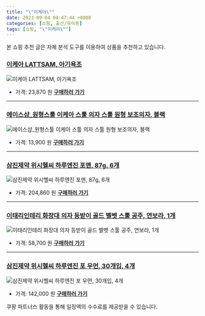 ```yaml
---
title: "\"이케아\""
date: 2023-09-04 04:47:44 +0800
categories: [쇼핑, 출산/유아동]
tags: [쇼핑, "\"이케아\""]
---
```

본 쇼핑 추천 글은 자체 분석 도구를 이용하여 상품을 추천하고 있습니다.
### [이케아 LATTSAM, 아기욕조](https://link.coupang.com/re/AFFSDP?lptag=AF1030537&pageKey=6714096097&itemId=15596779247&vendorItemId=70495456742&traceid=V0-153-888c05456d103cda&clickBeacon=QZPCDJ67aunLeEWRhN1TTDX6J3JiFtKJSpwCTSNBeDxlcrqs6oieuIFYANrlE7E6UIjPY7ZNxi%2FxJr4F8M58wSy4mT1lfzHKpBY4HKeCL4WBxHLQPYa8%2FdyWYFxYUjOo9YSxQC%2FBvx13R%2B5OzSGS%2FTWgh%2F9YIdyUrcZ9yDS62bFgMw%2Bk6lv7fE%2BHQRykGvn7I2HJpmAjYjgHDV3ENu2LU3hLO0EyJrQVmMYf9EXzX0jIBlD6Rp6qZ8FcZo3voTCjntKJnagtYKqvhYV3Yl7HszEiyqngDGJ8C0yhCdUvVAkj5w1z7oM0g4OXD1u25nzcklIt%2BHZ6arKp1PvBo%2FbmOjtzI2dPUbR%2FUDaZoDJggoEBHjieChklOSy%2FbLtizl%2F16D3DDuhWknuKQARmdTJE%2BuilvkuxqwkM1%2BRd87HHPTddunaL8Qgk5uOLXxmdD1nDJRdmeFcKkT3nzeY6omKfkWNYUzS0JDzrZ%2Bgv8V03q0eeCDyLPpAeI3osA7Zo8ZSSEKlsdDaNyw8bqISXpLuzrvBIMYVk%2B15Y6tZgAhk9X0epPQzm5u0iWYBzqSwkzJIVx948LytiT5yYaYZetVxNQQu%2FHMwAiq8eK1ONKGdsIaSSQg2fZpaiwyAOuiHfgm7ww9p%2F57bN%2BJYj8ot6MrNWDItQ43qe8hmY7RS7TFtwJcQKjjRlaDYODZ%2BFWYRdCeVAkQhPW%2BCG2GEPAyAtrtYcFw8thq%2BrMRsdrVtgQCUJj1W%2BoHV52DntPN6CNkBquBdorup2FQqUOmMByjFfBRU8FgEREmYTfsXwjLANQtjLJlf0%2BrJMzCcKO6QRicyhi4JuDUn1hWg%2FK37%2FjW2bEGmbLSIG7oEJIKwgWRZCJ1xRy4mh1KHUUCknwKbMtZ306Yv5&requestid=20230907044744703284829946&token=31850C%7CMIXED)
![이케아 LATTSAM, 아기욕조](https://ads-partners.coupang.com/image1/W1BncpYCuJfBqH4kW9utReGOe0FY1-Yl_wjPDtfoCB_IBgDQWcrASnhYfleF9vd_6eLpNDcQoHzAJm84OBUoH02h4Xo_pub4hpWWVjLcBVoSOuf-mGZy7O-GPIExRji9eiDfPIupmQ1gNh9a8nKL60FutAsSMejKjJ2OGGhi_1lj7qkC06fZ2nI5crlgKVOJ_InpfYHkGR5-u0IAFKOPD1Smodaaf1U2JAo3GOHLUfAMOT6OzIltaJsCLe8cVJrsTxATCSrU-5G25rujYteH21eyq2XdM_exOeflOfw2ow==)
- 가격: 23,870 원
[**구매하러 가기**](https://link.coupang.com/re/AFFSDP?lptag=AF1030537&pageKey=6714096097&itemId=15596779247&vendorItemId=70495456742&traceid=V0-153-888c05456d103cda&clickBeacon=QZPCDJ67aunLeEWRhN1TTDX6J3JiFtKJSpwCTSNBeDxlcrqs6oieuIFYANrlE7E6UIjPY7ZNxi%2FxJr4F8M58wSy4mT1lfzHKpBY4HKeCL4WBxHLQPYa8%2FdyWYFxYUjOo9YSxQC%2FBvx13R%2B5OzSGS%2FTWgh%2F9YIdyUrcZ9yDS62bFgMw%2Bk6lv7fE%2BHQRykGvn7I2HJpmAjYjgHDV3ENu2LU3hLO0EyJrQVmMYf9EXzX0jIBlD6Rp6qZ8FcZo3voTCjntKJnagtYKqvhYV3Yl7HszEiyqngDGJ8C0yhCdUvVAkj5w1z7oM0g4OXD1u25nzcklIt%2BHZ6arKp1PvBo%2FbmOjtzI2dPUbR%2FUDaZoDJggoEBHjieChklOSy%2FbLtizl%2F16D3DDuhWknuKQARmdTJE%2BuilvkuxqwkM1%2BRd87HHPTddunaL8Qgk5uOLXxmdD1nDJRdmeFcKkT3nzeY6omKfkWNYUzS0JDzrZ%2Bgv8V03q0eeCDyLPpAeI3osA7Zo8ZSSEKlsdDaNyw8bqISXpLuzrvBIMYVk%2B15Y6tZgAhk9X0epPQzm5u0iWYBzqSwkzJIVx948LytiT5yYaYZetVxNQQu%2FHMwAiq8eK1ONKGdsIaSSQg2fZpaiwyAOuiHfgm7ww9p%2F57bN%2BJYj8ot6MrNWDItQ43qe8hmY7RS7TFtwJcQKjjRlaDYODZ%2BFWYRdCeVAkQhPW%2BCG2GEPAyAtrtYcFw8thq%2BrMRsdrVtgQCUJj1W%2BoHV52DntPN6CNkBquBdorup2FQqUOmMByjFfBRU8FgEREmYTfsXwjLANQtjLJlf0%2BrJMzCcKO6QRicyhi4JuDUn1hWg%2FK37%2FjW2bEGmbLSIG7oEJIKwgWRZCJ1xRy4mh1KHUUCknwKbMtZ306Yv5&requestid=20230907044744703284829946&token=31850C%7CMIXED)
---
### [에이스샵_원형스툴 이케아 스툴 의자 스툴 원형 보조의자, 블랙](https://link.coupang.com/re/AFFSDP?lptag=AF1030537&pageKey=7565046103&itemId=19939309685&vendorItemId=75151374584&traceid=V0-153-f798e48b5b0765e6&clickBeacon=QZPCDJ67aunLeEWRhN1TTDX6J3JiFtKJSpwCTSNBeDxlcrqs6oieuIFYANrlE7E6UIjPY7ZNxi%2FxJr4F8M58wSy4mT1lfzHKpBY4HKeCL4XU%2BevL7s0W3uWk8VULoRtm3DPrt5%2F5P%2B%2BUoadgOxM2%2Fk7nonB%2FxhVYU1zYFFcDCngq%2Bac%2FkH8%2BCSO1He1Jf3%2BhI2HJpmAjYjgHDV3ENu2LU3hLO0EyJrQVmMYf9EXzX0jIBlD6Rp6qZ8FcZo3voTCj9hU7SiuOdBn8jJpcGb0C66527AG0fK8wnD3VbBwkEGC%2B65mZN8BeVzTtsRJueF3HGqa2jAcVDd4HHNt4pg2U8kiyhgl2E3zGZSnNDt09nhtgDZn0mT10lGxHc6uPVpaOZBN2d5sk0FfKGdYGX5AJqoI2FO%2FiTxMyeuouEGNa9b0YfwNhJuEfzg0Ir%2BnlbXAtCSp%2BftH1PXztHvuGI3vQF%2FkBo1rhWRwt4BryAa7NR6d5ImDaBt080Ip9aiTUh69frIUw%2FuELCki1YZMUufXDI9Pmgl%2BUMxqTj5LdE2IP8BWwXJ6I72lURIZNe%2BdlJgwCDsYU9Gn7D5HnZq8YWf7sg2ZmIm%2Fwz8C%2BFW0k7juXe0b19sOkhrKvKx0J%2FHhN8diV6573MLDP5Tld2eqBi4vIyKWOjUd5dh89LKqjZCYYsfeF0B%2FrGln9WQ38KLLGqZghgI%2BMCMYjxVT0O8QexCME%2FgJ4oIcjPJf2H9YyWH%2BQ6z8nUHM9BB57q0H8pArFUj1fk%2BIRPXToYZO5ry3Zz7nD7l0zHddc29JOmuT0q8K8UeFiapOEMQNy%2FmRPmeM%2BLqDUDVMkPMrY6A2%2BPWQ4djJih%2B6QbvYBKwV6nuNqo7RWw5zJWncT0qVidNAe4F95yL3O&requestid=20230907044744703284829946&token=31850C%7CMIXED)
![에이스샵_원형스툴 이케아 스툴 의자 스툴 원형 보조의자, 블랙](https://ads-partners.coupang.com/image1/mdzXinnyOGMi6JVJmSNO0bijidJB8N1jUwgZGgXk098aZBNfHpfaaQ9dQ_vIaNDYqi0OvwXdQmmx0_1GotNzftIv2i2sfaghXUcCr15_7An3cPZVqkVByo5uBAj7aN3Rd-i1tR3rzo8qGDTuULtThxW0TUpvJCAutRZJ4ZbxTOu0xlEMdEKivgiCJ7yg9Kc7oio36R7o9Izi8cv8GPpdFhw7d2VBRQ28apKjgcrzKUXsFSIN3RplEaeb2irW8ZAGSQjj6W6u4lPDENCMSDtH7wZTugCDNrILCjZ7nJo5D0yiyd2L)
- 가격: 13,900 원
[**구매하러 가기**](https://link.coupang.com/re/AFFSDP?lptag=AF1030537&pageKey=7565046103&itemId=19939309685&vendorItemId=75151374584&traceid=V0-153-f798e48b5b0765e6&clickBeacon=QZPCDJ67aunLeEWRhN1TTDX6J3JiFtKJSpwCTSNBeDxlcrqs6oieuIFYANrlE7E6UIjPY7ZNxi%2FxJr4F8M58wSy4mT1lfzHKpBY4HKeCL4XU%2BevL7s0W3uWk8VULoRtm3DPrt5%2F5P%2B%2BUoadgOxM2%2Fk7nonB%2FxhVYU1zYFFcDCngq%2Bac%2FkH8%2BCSO1He1Jf3%2BhI2HJpmAjYjgHDV3ENu2LU3hLO0EyJrQVmMYf9EXzX0jIBlD6Rp6qZ8FcZo3voTCj9hU7SiuOdBn8jJpcGb0C66527AG0fK8wnD3VbBwkEGC%2B65mZN8BeVzTtsRJueF3HGqa2jAcVDd4HHNt4pg2U8kiyhgl2E3zGZSnNDt09nhtgDZn0mT10lGxHc6uPVpaOZBN2d5sk0FfKGdYGX5AJqoI2FO%2FiTxMyeuouEGNa9b0YfwNhJuEfzg0Ir%2BnlbXAtCSp%2BftH1PXztHvuGI3vQF%2FkBo1rhWRwt4BryAa7NR6d5ImDaBt080Ip9aiTUh69frIUw%2FuELCki1YZMUufXDI9Pmgl%2BUMxqTj5LdE2IP8BWwXJ6I72lURIZNe%2BdlJgwCDsYU9Gn7D5HnZq8YWf7sg2ZmIm%2Fwz8C%2BFW0k7juXe0b19sOkhrKvKx0J%2FHhN8diV6573MLDP5Tld2eqBi4vIyKWOjUd5dh89LKqjZCYYsfeF0B%2FrGln9WQ38KLLGqZghgI%2BMCMYjxVT0O8QexCME%2FgJ4oIcjPJf2H9YyWH%2BQ6z8nUHM9BB57q0H8pArFUj1fk%2BIRPXToYZO5ry3Zz7nD7l0zHddc29JOmuT0q8K8UeFiapOEMQNy%2FmRPmeM%2BLqDUDVMkPMrY6A2%2BPWQ4djJih%2B6QbvYBKwV6nuNqo7RWw5zJWncT0qVidNAe4F95yL3O&requestid=20230907044744703284829946&token=31850C%7CMIXED)
---
### [삼진제약 위시헬씨 하루엔진 포맨, 87g, 6개](https://link.coupang.com/re/AFFSDP?lptag=AF1030537&pageKey=6939761179&itemId=16717514902&vendorItemId=86902236734&traceid=V0-153-28e34492d9b569f6&clickBeacon=QZPCDJ67aunLeEWRhN1TTDX6J3JiFtKJSpwCTSNBeDxlcrqs6oieuIFYANrlE7E6UIjPY7ZNxi%2FxJr4F8M58wSy4mT1lfzHKpBY4HKeCL4X6NIxQKXfDjiWfHVUxeQwt3DPrt5%2F5P%2B%2BUoadgOxM2%2Fs9ZYhKmH8em%2Fq94llqWgT644k6staIJ%2Fi6Iy4ORd6x3I2HJpmAjYjgHDV3ENu2LU3hLO0EyJrQVmMYf9EXzX0jIBlD6Rp6qZ8FcZo3voTCjntKJnagtYKqvhYV3Yl7Hs4zyl%2FYzQDMdusTG91R62OAnjz2OmqguKlpwo75wqnhsgP3i01cZjSPnMG6D23rZXP73O%2Fjcy%2BJykZMfXQBDg7pTOpohgozQ1Otv6RoL%2BZeJ%2Fby%2B7d9ojWLJ2MiXa9hDurYro9goHjpIYD60O1%2FdLYUJZU6lnCwa%2FQcaKYhDAJASJMl0%2FBny9CjtvKnsk8%2FVAFeI9OYcPMXjT1VW7AVbp18rNwAjHaR6h%2FjiYzsXVaVGYHGnYrPNoo7alMkWi3dRWfj%2Frue3bozQLQCQswK05XnPO3pA3YVkKf9mYNuN8g8q45YBfcNy0UDQ66eo4%2BtOGXnbHddBEGXI1DEX74sTeoNRtrlVarPNhgI8IReDoDgmCi%2FpLbw3vvPrpV%2FJ6fx8qP0Y8z6E2QwN3RzUnabfNfZSNQ0Rhya0foxkxHTumqM6avqxilqmjTdtCpbnCsEdbJFzW4%2B%2B3P%2FgqnDpTvoL3Xs90USsg77sF81hcbOuwBIzeS5D413vSQ08l%2B2Oz3t8KN0QCUevJJTJL7KBMyNMnw7Y1qcfzYX%2FyBPry%2F7UnOBmJJX4PAimGfrK9OuaXu3yMvea17oifBjD6gOfIK7DwuBsm5EnsNqKzyuBEjG5RgA7DfVWL%2FHMCmELl7yPzoam%2FQ%3D%3D&requestid=20230907044744703284829946&token=31850C%7CMIXED)
![삼진제약 위시헬씨 하루엔진 포맨, 87g, 6개](https://ads-partners.coupang.com/image1/CktRK587hFCWnQNgCpVCD0lxfwPJGCwTgq8C8JNbq4hpREM4NbuGfkuNbCT1xrTpnDMLLwwnulqxO7W4cMPfQJfy1AIy9wyTFAyPe3h2YQ-3uiKenJfoNW8BywCCzVM6ojeAPy3-IO2cPpPMNWzyHWQEakj44bpZf-woLKIMM50-i0ztqJ6Rqw0VtmC88QlZTUg3zmkdCVDIIUetDEJQNKBr0qakYSQsbVvLrJQ4XMrC5BB6SApr4i773moEpkbJn4llk0oiLuZV8Phvx2BywztgsCEJPB4ACWRKvMZb3C5Pa1ImXEU=)
- 가격: 204,860 원
[**구매하러 가기**](https://link.coupang.com/re/AFFSDP?lptag=AF1030537&pageKey=6939761179&itemId=16717514902&vendorItemId=86902236734&traceid=V0-153-28e34492d9b569f6&clickBeacon=QZPCDJ67aunLeEWRhN1TTDX6J3JiFtKJSpwCTSNBeDxlcrqs6oieuIFYANrlE7E6UIjPY7ZNxi%2FxJr4F8M58wSy4mT1lfzHKpBY4HKeCL4X6NIxQKXfDjiWfHVUxeQwt3DPrt5%2F5P%2B%2BUoadgOxM2%2Fs9ZYhKmH8em%2Fq94llqWgT644k6staIJ%2Fi6Iy4ORd6x3I2HJpmAjYjgHDV3ENu2LU3hLO0EyJrQVmMYf9EXzX0jIBlD6Rp6qZ8FcZo3voTCjntKJnagtYKqvhYV3Yl7Hs4zyl%2FYzQDMdusTG91R62OAnjz2OmqguKlpwo75wqnhsgP3i01cZjSPnMG6D23rZXP73O%2Fjcy%2BJykZMfXQBDg7pTOpohgozQ1Otv6RoL%2BZeJ%2Fby%2B7d9ojWLJ2MiXa9hDurYro9goHjpIYD60O1%2FdLYUJZU6lnCwa%2FQcaKYhDAJASJMl0%2FBny9CjtvKnsk8%2FVAFeI9OYcPMXjT1VW7AVbp18rNwAjHaR6h%2FjiYzsXVaVGYHGnYrPNoo7alMkWi3dRWfj%2Frue3bozQLQCQswK05XnPO3pA3YVkKf9mYNuN8g8q45YBfcNy0UDQ66eo4%2BtOGXnbHddBEGXI1DEX74sTeoNRtrlVarPNhgI8IReDoDgmCi%2FpLbw3vvPrpV%2FJ6fx8qP0Y8z6E2QwN3RzUnabfNfZSNQ0Rhya0foxkxHTumqM6avqxilqmjTdtCpbnCsEdbJFzW4%2B%2B3P%2FgqnDpTvoL3Xs90USsg77sF81hcbOuwBIzeS5D413vSQ08l%2B2Oz3t8KN0QCUevJJTJL7KBMyNMnw7Y1qcfzYX%2FyBPry%2F7UnOBmJJX4PAimGfrK9OuaXu3yMvea17oifBjD6gOfIK7DwuBsm5EnsNqKzyuBEjG5RgA7DfVWL%2FHMCmELl7yPzoam%2FQ%3D%3D&requestid=20230907044744703284829946&token=31850C%7CMIXED)
---
### [이태리인테리 화장대 의자 등받이 골드 벨벳 스툴 공주, 연보라, 1개](https://link.coupang.com/re/AFFSDP?lptag=AF1030537&pageKey=7216244145&itemId=18275352525&vendorItemId=82972959605&traceid=V0-153-141b1c32ad1adced&clickBeacon=QZPCDJ67aunLeEWRhN1TTDX6J3JiFtKJSpwCTSNBeDxlcrqs6oieuIFYANrlE7E6UIjPY7ZNxi%2FxJr4F8M58wSy4mT1lfzHKpBY4HKeCL4WaJbqpokMAh6Sj%2BT3I5FKl3DPrt5%2F5P%2B%2BUoadgOxM2%2FvTwlG4L53KIXsN7Cb99mjrdAOIPOv1hSB1fCiu2uqHAI2HJpmAjYjgHDV3ENu2LU3hLO0EyJrQVmMYf9EXzX0jIBlD6Rp6qZ8FcZo3voTCjIt%2BYlG5pqPYGl%2Bdqo0XIXkwIdKhZW7bE0yx46F%2BqZqlUNeTqIa9mLTZ%2F72TnDgbWFPmbYaFVnVpyCytWhYBTboBd2I5%2B07sxepLdyCrqCqOzEFcfebm056P0jymCyFnj9yS%2FqZmvdpMvrB3eu7Q9VdGrXdriCOivHgADSMRxSuLL8MWi%2BJofv9fPMnZaBTAfWvqbdEr4jOQa1mcg47G0lBXrM077ghGTZpDXNg3erBO%2F1O2C88A9c7zKYnazJ2bVnyOdL41VexSvcPNZtRrHT1kHhxUpx4pjllHmcTYoWU0LcQ9fA8iDrlf1snRHs7zl6tYw2avtdkdu0uEagdv8sPIeY2ZeIGVYKUMY%2FodCiJPmeOKYzTGhLjaMiraWHvgUlunBAcj54vThWA3jP%2BtbThE0udvRdEkljMsYOqhagQYN%2FDgPXvfGt91fHoo%2FiLhLW3%2BtIaByc64iap%2FAX05hgZDGDcrh22hFmM4dLoJug5IitZKsgPkmuXQlPsHH0rOlJzTUXUvmu1%2Fu6RTimfVU6lwrXDG%2Fg0OAK%2Fyfv1tk3%2FCbsOaDQ25Iv3UfpbCwZn%2BnIFSSxJc18w131d0y2osIiAJWPWhiG29ku9aURHSF9W4Q5TLjPQakngng4ROfyDYs&requestid=20230907044744703284829946&token=31850C%7CMIXED)
![이태리인테리 화장대 의자 등받이 골드 벨벳 스툴 공주, 연보라, 1개](https://ads-partners.coupang.com/image1/T5mR1HqkW0EqiUk5T0-YSipLGkNKnNvitjfUf1ea0C3XjMlEbToEmsaxL8Tt4DjI1cTSMvK0Pb4_LchlL0I2_cwJ8xs8hx8H2PwZfL5wt3LqgZpMJJ-r-Akjbdk8YZBEIe7Fvpnzm1SQO5Hh3aJ9dOxrzIYGn9aBg_75VEROPThThwuvfr9QaTVQq9p4B-2Euax54tkJoin4GN19AWdqlboMdJYsrn8wcq4Dl-ERcGmmEsREwphuON8Vq_FoCDqtqRuy-rRwvnR8nIkzVMZC_iwQ9rZdyFPwPr9_NRyxErYcRCoETg==)
- 가격: 58,700 원
[**구매하러 가기**](https://link.coupang.com/re/AFFSDP?lptag=AF1030537&pageKey=7216244145&itemId=18275352525&vendorItemId=82972959605&traceid=V0-153-141b1c32ad1adced&clickBeacon=QZPCDJ67aunLeEWRhN1TTDX6J3JiFtKJSpwCTSNBeDxlcrqs6oieuIFYANrlE7E6UIjPY7ZNxi%2FxJr4F8M58wSy4mT1lfzHKpBY4HKeCL4WaJbqpokMAh6Sj%2BT3I5FKl3DPrt5%2F5P%2B%2BUoadgOxM2%2FvTwlG4L53KIXsN7Cb99mjrdAOIPOv1hSB1fCiu2uqHAI2HJpmAjYjgHDV3ENu2LU3hLO0EyJrQVmMYf9EXzX0jIBlD6Rp6qZ8FcZo3voTCjIt%2BYlG5pqPYGl%2Bdqo0XIXkwIdKhZW7bE0yx46F%2BqZqlUNeTqIa9mLTZ%2F72TnDgbWFPmbYaFVnVpyCytWhYBTboBd2I5%2B07sxepLdyCrqCqOzEFcfebm056P0jymCyFnj9yS%2FqZmvdpMvrB3eu7Q9VdGrXdriCOivHgADSMRxSuLL8MWi%2BJofv9fPMnZaBTAfWvqbdEr4jOQa1mcg47G0lBXrM077ghGTZpDXNg3erBO%2F1O2C88A9c7zKYnazJ2bVnyOdL41VexSvcPNZtRrHT1kHhxUpx4pjllHmcTYoWU0LcQ9fA8iDrlf1snRHs7zl6tYw2avtdkdu0uEagdv8sPIeY2ZeIGVYKUMY%2FodCiJPmeOKYzTGhLjaMiraWHvgUlunBAcj54vThWA3jP%2BtbThE0udvRdEkljMsYOqhagQYN%2FDgPXvfGt91fHoo%2FiLhLW3%2BtIaByc64iap%2FAX05hgZDGDcrh22hFmM4dLoJug5IitZKsgPkmuXQlPsHH0rOlJzTUXUvmu1%2Fu6RTimfVU6lwrXDG%2Fg0OAK%2Fyfv1tk3%2FCbsOaDQ25Iv3UfpbCwZn%2BnIFSSxJc18w131d0y2osIiAJWPWhiG29ku9aURHSF9W4Q5TLjPQakngng4ROfyDYs&requestid=20230907044744703284829946&token=31850C%7CMIXED)
---
### [삼진제약 위시헬씨 하루엔진 포 우먼, 30개입, 4개](https://link.coupang.com/re/AFFSDP?lptag=AF1030537&pageKey=6745417508&itemId=16848489762&vendorItemId=86820135946&traceid=V0-153-bf926964e7ae285e&clickBeacon=QZPCDJ67aunLeEWRhN1TTDX6J3JiFtKJSpwCTSNBeDxlcrqs6oieuIFYANrlE7E6UIjPY7ZNxi%2FxJr4F8M58wSy4mT1lfzHKpBY4HKeCL4UNrBNxZ85pNqFbg10qlpYH3DPrt5%2F5P%2B%2BUoadgOxM2%2FigT4xz2iD4bj3akk6iZHyWNmduTm0XFUX714JbbZfWrI2HJpmAjYjgHDV3ENu2LU3hLO0EyJrQVmMYf9EXzX0jIBlD6Rp6qZ8FcZo3voTCjntKJnagtYKqvhYV3Yl7Hs3LX9HiLuGQVm8ighZ3ej8WYMf6s9vmrlZq%2FXRDoG08Rre%2FlY6AbFg%2FmRDjrafUa6RBLSBMr0MQFz2CFYuhu5aVmhIa1XMCk0gYiULdoU9Pqw%2FNF5krcskbnmHfNiGOcTDr1WDOR9ESpxdEDro4sqJ0a3KxtZx7%2BZAs0n8X5IxI1RQv8V6jMTqioSIVqOuSDKP9wU9CJNnGF45Glj5E%2Fva1BUFRoI9L0vZt7pypZEPDpPL%2BEDBWi2Q8zgJ6BwdMqeIvqAM1SCUkLkrnyQQJW197IxBqVud0flgdrWDPbaCC6EKlsdDaNyw8bqISXpLuzrsyHcZ1njj8fpKhX0u9DXbGbE9fClg4dWaROz%2BXWI4T%2F514fk7%2BcwZyBXbSfLz02%2BxhpWfdZ5m%2BhI5t9Z7sl1GGpsYRfMO9sTR8%2Ft40g70MSeK8EoQjlE51TkxqinGZCebCP8jVD2gV00%2BNl4bEeXA3maBBhy6ha2NkT94Ota%2BgHAzRSh%2BlgWxDxIlsY5EBs9a7YaYTbSqVw1F1QobAB%2Fy3hlBM6gOz%2FhRshmGLzeHxnuxSdbMycj7hlzbH5SSILy5tCGWwNkPZR44FY2lIzLlYqK31u3NGzySCj39t%2Fwvxzpjo95xFW4bJLt6lX5mqBDQ%3D%3D&requestid=20230907044744703284829946&token=31850C%7CMIXED)
![삼진제약 위시헬씨 하루엔진 포 우먼, 30개입, 4개](https://ads-partners.coupang.com/image1/8apQbS9SauMk-qDV8WwMPQ8xjVz6WRgxZLsBTO6tsh-_NJqnEWURgk0JHfsoC1Ekxw11bTv0iuqsoF1thLkMRVVddg0_mYU6beTQzxb4HRiRGF042VvujDXRw2dHB5Ju_VVrDFYJa3hT27HRVuqmiz6iZGrrP-pfhyB8e_bh9t00rSjcDvTcdK1GYJN-fSNDSRPSMm-R-mptJZAbOVXcy-pjjymOTwcb8NBq5BKf-_VrDKiFC89gpXdY_yE0H0iuIbWcMZPkcsmK33MZCltjYgsfdR-1h6H4jf1qqI8hKAnNrJo6)
- 가격: 142,000 원
[**구매하러 가기**](https://link.coupang.com/re/AFFSDP?lptag=AF1030537&pageKey=6745417508&itemId=16848489762&vendorItemId=86820135946&traceid=V0-153-bf926964e7ae285e&clickBeacon=QZPCDJ67aunLeEWRhN1TTDX6J3JiFtKJSpwCTSNBeDxlcrqs6oieuIFYANrlE7E6UIjPY7ZNxi%2FxJr4F8M58wSy4mT1lfzHKpBY4HKeCL4UNrBNxZ85pNqFbg10qlpYH3DPrt5%2F5P%2B%2BUoadgOxM2%2FigT4xz2iD4bj3akk6iZHyWNmduTm0XFUX714JbbZfWrI2HJpmAjYjgHDV3ENu2LU3hLO0EyJrQVmMYf9EXzX0jIBlD6Rp6qZ8FcZo3voTCjntKJnagtYKqvhYV3Yl7Hs3LX9HiLuGQVm8ighZ3ej8WYMf6s9vmrlZq%2FXRDoG08Rre%2FlY6AbFg%2FmRDjrafUa6RBLSBMr0MQFz2CFYuhu5aVmhIa1XMCk0gYiULdoU9Pqw%2FNF5krcskbnmHfNiGOcTDr1WDOR9ESpxdEDro4sqJ0a3KxtZx7%2BZAs0n8X5IxI1RQv8V6jMTqioSIVqOuSDKP9wU9CJNnGF45Glj5E%2Fva1BUFRoI9L0vZt7pypZEPDpPL%2BEDBWi2Q8zgJ6BwdMqeIvqAM1SCUkLkrnyQQJW197IxBqVud0flgdrWDPbaCC6EKlsdDaNyw8bqISXpLuzrsyHcZ1njj8fpKhX0u9DXbGbE9fClg4dWaROz%2BXWI4T%2F514fk7%2BcwZyBXbSfLz02%2BxhpWfdZ5m%2BhI5t9Z7sl1GGpsYRfMO9sTR8%2Ft40g70MSeK8EoQjlE51TkxqinGZCebCP8jVD2gV00%2BNl4bEeXA3maBBhy6ha2NkT94Ota%2BgHAzRSh%2BlgWxDxIlsY5EBs9a7YaYTbSqVw1F1QobAB%2Fy3hlBM6gOz%2FhRshmGLzeHxnuxSdbMycj7hlzbH5SSILy5tCGWwNkPZR44FY2lIzLlYqK31u3NGzySCj39t%2Fwvxzpjo95xFW4bJLt6lX5mqBDQ%3D%3D&requestid=20230907044744703284829946&token=31850C%7CMIXED)


쿠팡 파트너스 활동을 통해 일정액의 수수료를 제공받을 수 있습니다.
